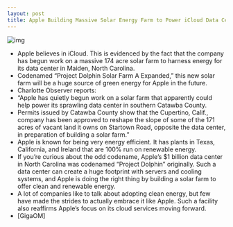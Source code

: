 ```yaml
---
layout: post
title: Apple Building Massive Solar Energy Farm to Power iCloud Data Center
---
```

![img](http://media.idownloadblog.com/wp-content/uploads/2011/10/apple-maiden-data-center-4.jpg)
* Apple believes in iCloud. This is evidenced by the fact that the company has begun work on a massive 174 acre solar farm to harness energy for its data center in Maiden, North Carolina.
* Codenamed “Project Dolphin Solar Farm A Expanded,” this new solar farm will be a huge source of green energy for Apple in the future.
* Charlotte Observer reports:
* “Apple has quietly begun work on a solar farm that apparently could help power its sprawling data center in southern Catawba County.
* Permits issued by Catawba County show that the Cupertino, Calif., company has been approved to reshape the slope of some of the 171 acres of vacant land it owns on Startown Road, opposite the data center, in preparation of building a solar farm.”
* Apple is known for being very energy efficient. It has plants in Texas, California, and Ireland that are 100% run on renewable energy.
* If you’re curious about the odd codename, Apple’s $1 billion data center in North Carolina was codenamed “Project Dolphin” originally. Such a data center can create a huge footprint with servers and cooling systems, and Apple is doing the right thing by building a solar farm to offer clean and renewable energy.
* A lot of companies like to talk about adopting clean energy, but few have made the strides to actually embrace it like Apple. Such a facility also reaffirms Apple’s focus on its cloud services moving forward.
* [GigaOM]


